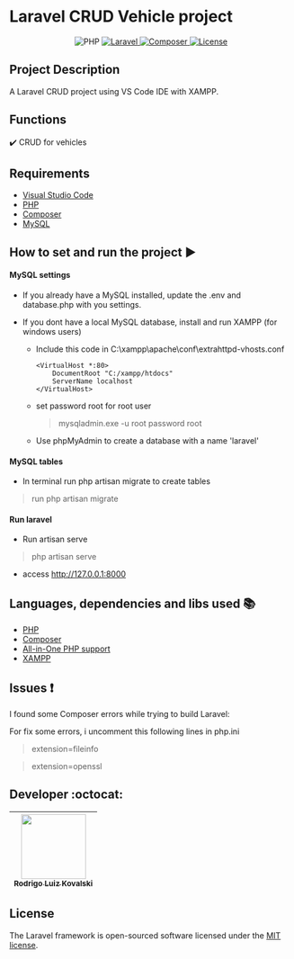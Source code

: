 <h1>Laravel CRUD Vehicle project</h1> 

<p align="center">
<img src="https://img.shields.io/badge/PHP-8.2.12-green?style=flat" alt="PHP" />
<a href="https://packagist.org/packages/laravel/framework">
<img src="https://img.shields.io/badge/Laravel-10.10-green?style=flat" alt="Laravel" />
<img src="https://img.shields.io/badge/Composer-2.6.5-green?style=flat" alt="Composer" />
<a href="https://packagist.org/packages/laravel/framework"><img src="https://img.shields.io/packagist/l/laravel/framework" alt="License"></a>
</p>

## Project Description 

<p align="justify">
  A Laravel CRUD project using VS Code IDE with XAMPP. 
</p>

## Functions

:heavy_check_mark: CRUD for vehicles

## Requirements

- [Visual Studio Code](https://code.visualstudio.com/download)
- [PHP](https://www.php.net/)
- [Composer](https://getcomposer.org/download/)
- [MySQL](https://www.mysql.com/)

## How to set and run the project :arrow_forward:

<h4>MySQL settings</h4>

- If you already have a MySQL installed, update the .env and database.php with you settings.

- If you dont have a local MySQL database, install and run XAMPP (for windows users)

  - Include this code in C:\xampp\apache\conf\extrahttpd-vhosts.conf

    ```script
    <VirtualHost *:80>
        DocumentRoot "C:/xampp/htdocs"
        ServerName localhost
    </VirtualHost>
    ```

  - set password root for root user
    > mysqladmin.exe -u root password root

  - Use phpMyAdmin to create a database with a name 'laravel'

<h4>MySQL tables</h4>

- In terminal run php artisan migrate to create tables

> run php artisan migrate

<h4>Run laravel</h4>

- Run artisan serve

> php artisan serve

- access http://127.0.0.1:8000


## Languages, dependencies and libs used :books:

- [PHP](https://www.php.net/)
- [Composer](https://getcomposer.org/download/)
- [All-in-One PHP support](https://marketplace.visualstudio.com/items?itemName=DEVSENSE.phptools-vscode)
- [XAMPP](https://www.apachefriends.org/pt_br/index.html)

## Issues :exclamation:

I found some Composer errors while trying to build Laravel:

For fix some errors, i uncomment this following lines in php.ini

> extension=fileinfo

> extension=openssl


## Developer :octocat:

| [<img src="https://avatars.githubusercontent.com/u/26410295?v=4" width=115><br><sub>Rodrigo Luiz Kovalski</sub>](https://github.com/rodrigolk22) |
| :---: |


## License

The Laravel framework is open-sourced software licensed under the [MIT license](https://opensource.org/licenses/MIT).
